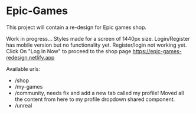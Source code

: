 # Epic-Games
This project will contain a re-design for Epic games shop.

Work in progress... Styles made for a screen of 1440px size.
Login/Register has mobile version but no functionality yet.
Register/login not working yet.
Click On "Log In Now" to proceed to the shop page
https://epic-games-redesign.netlify.app

Available urls:
- /shop
- /my-games
- /community, needs fix and add a new tab called my profile! Moved all the content from here to my profile dropdown shared component.
- /unreal
